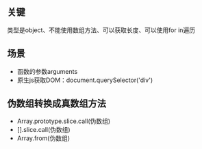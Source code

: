 ## 关键

类型是object、不能使用数组方法、可以获取长度、可以使用for in遍历

## 场景
- 函数的参数arguments
- 原生js获取DOM：document.querySelector('div')

## 伪数组转换成真数组方法

- Array.prototype.slice.call(伪数组)
- [].slice.call(伪数组)
- Array.from(伪数组)